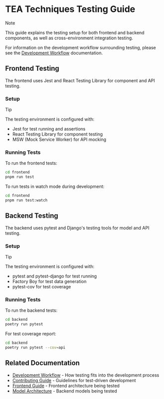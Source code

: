 # TEA Techniques Testing Guide

> [!NOTE]
> This guide explains the testing setup for both frontend and backend components, as well as cross-environment integration testing.
>
> For information on the development workflow surrounding testing, please see the [Development Workflow](DEVELOPMENT-WORKFLOW.md) documentation.

## Frontend Testing

The frontend uses Jest and React Testing Library for component and API testing.

### Setup

> [!TIP] 
> The testing environment is configured with:
> - Jest for test running and assertions
> - React Testing Library for component testing
> - MSW (Mock Service Worker) for API mocking

### Running Tests

To run the frontend tests:

```bash
cd frontend
pnpm run test
```

To run tests in watch mode during development:

```bash
cd frontend
pnpm run test:watch
```

## Backend Testing

The backend uses pytest and Django's testing tools for model and API testing.

### Setup

> [!TIP]
> The testing environment is configured with:
> - pytest and pytest-django for test running
> - Factory Boy for test data generation
> - pytest-cov for test coverage

### Running Tests

To run the backend tests:

```bash
cd backend
poetry run pytest
```

For test coverage report:

```bash
cd backend
poetry run pytest --cov=api
```

## Related Documentation

- [Development Workflow](DEVELOPMENT-WORKFLOW.md) - How testing fits into the development process
- [Contributing Guide](CONTRIBUTING.md) - Guidelines for test-driven development
- [Frontend Guide](FRONTEND-GUIDE.md) - Frontend architecture being tested
- [Model Architecture](MODEL-ARCHITECTURE.md) - Backend models being tested